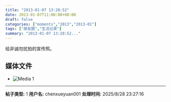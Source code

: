 ```yaml
---
title: "2013-01-07 13:28:52"
date: 2013-01-07T11:00:00+08:00
draft: false
categories: ["moments","2013","2013-01"]
tags: ["朋友圈","生活记录"]
summary: "2013-01-07 13:28:52..."
---
```


给非诚勿扰拍的宣传照。

## 媒体文件

- ![Media 1](/Moments/photos/2013-01-07/201301071328520.jpg)

---

**帖子类型:** 1
**用户名:** chenxueyuan001
**处理时间:** 2025/8/28 23:27:16
